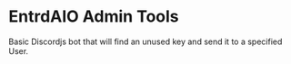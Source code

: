 # EntrdAIO Admin Tools

Basic Discordjs bot that will find an unused key and send it to a specified User.
